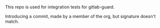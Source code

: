 This repo is used for integration tests for gitlab-guard.  

Introducing a commit, made by a member of the org, but signature doesn't match.  
